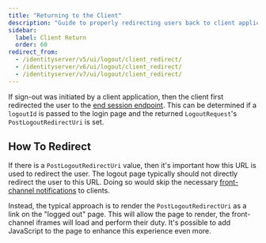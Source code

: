 ```yaml
---
title: "Returning to the Client"
description: "Guide to properly redirecting users back to client applications after logout in IdentityServer, ensuring front-channel notifications are processed correctly."
sidebar:
  label: Client Return
  order: 60
redirect_from:
  - /identityserver/v5/ui/logout/client_redirect/
  - /identityserver/v6/ui/logout/client_redirect/
  - /identityserver/v7/ui/logout/client_redirect/
---
```


If sign-out was initiated by a client application, then the client first redirected the user to the [end session endpoint](/identityserver/reference/endpoints/end-session.md).
This can be determined if a `logoutId` is passed to the login page and the returned `LogoutRequest`'s `PostLogoutRedirectUri` is set.

## How To Redirect

If there is a `PostLogoutRedirectUri` value, then it's important how this URL is used to redirect the user.
The logout page typically should not directly redirect the user to this URL.
Doing so would skip the necessary [front-channel notifications](/identityserver/ui/logout/notification.md#front-channel-server-side-clients) to clients.

Instead, the typical approach is to render the `PostLogoutRedirectUri` as a link on the "logged out" page.
This will allow the page to render, the front-channel iframes will load and perform their duty. 
It's possible to add JavaScript to the page to enhance this experience even more.
